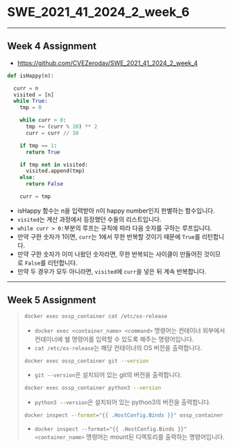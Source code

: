 # SWE_2021_41_2024_2_week_6
---
## Week 4 Assignment
- https://github.com/CVEZeroday/SWE_2021_41_2024_2_week_4
```python
def isHappy(n):

  curr = n
  visited = [n]
  while True:
    tmp = 0

    while curr > 0:
      tmp += (curr % 10) ** 2
      curr = curr // 10

    if tmp == 1:
      return True

    if tmp not in visited:
      visited.append(tmp)
    else:
      return False

    curr = tmp
```
- isHappy 함수는 n을 입력받아 n이 happy number인지 판별하는 함수입니다.
- `visited`는 계산 과정에서 등장했던 수들의 리스트입니다.
- `while curr > 0:`부분의 루프는 규칙에 따라 다음 숫자를 구하는 루프입니다.
- 만약 구한 숫자가 1이면, `curr`는 1에서 무한 반복할 것이기 때문에 `True`를 리턴합니다.
- 만약 구한 숫자가 이미 나왔던 숫자라면, 무한 반복되는 사이클이 만들어진 것이므로 `False`를 리턴합니다.
- 만약 두 경우가 모두 아니라면, `visited`에 `curr`을 넣은 뒤 계속 반복합니다.
---
## Week 5 Assignment
> ```bash
> docker exec ossp_container cat /etc/os-release
> ```
> - `docker exec <container_name> <command>` 명령어는 컨테이너 외부에서 컨테이너에 쉘 명령어를 입력할 수 있도록 해주는 명령어입니다.
> - `cat /etc/os-release`는 해당 컨테이너의 OS 버전을 출력합니다.
> ```bash
> docker exec ossp_container git --version
> ```
> - `git --version`은 설치되어 있는 git의 버전을 출력합니다.
> ```bash
> docker exec ossp_container python3 --version
> ```
> - `python3 --version`은 설치되어 있는 python3의 버전을 출력합니다.
> ```bash
> docker inspect --format="{{ .HostConfig.Binds }}" ossp_container
> ```
> - `docker inspect --format="{{ .HostConfig.Binds }}" <container_name>` 명령어는 mount된 디렉토리를 출력하는 명령어입니다.
